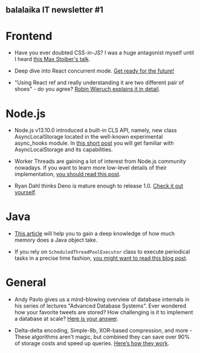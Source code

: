 ## balalaika IT newsletter #1

# Frontend

* Have you ever doubted CSS-in-JS? I was a huge antagonist myself until I heard [this Max Stoiber's talk](https://www.youtube.com/watch?v=W-zVPl7CGrY).

* Deep dive into React concurrent mode. [Get ready for the future!](https://blog.logrocket.com/react-concurrent-mode/)

* "Using React ref and really understanding it are two different pair of shoes" - do you agree? [Robin Wieruch explains it in detail](https://www.robinwieruch.de/react-ref).

# Node.js

* Node.js v13.10.0 introduced a built-in CLS API, namely, new class AsyncLocalStorage located in the well-known experimental async_hooks module. In [this short post](https://itnext.io/one-node-js-cls-api-to-rule-them-all-1670ac66a9e8) you will get familiar with AsyncLocalStorage and its capabilities.

* Worker Threads are gaining a lot of interest from Node.js community nowadays. If you want to learn more low-level details of their  implementation, [you should read this post](https://blog.insiderattack.net/deep-dive-into-worker-threads-in-node-js-e75e10546b11).

* Ryan Dahl thinks Deno is mature enough to release 1.0. [Check it out yourself](https://deno.land/v1).

# Java

* [This article](https://shipilev.net/jvm/objects-inside-out/) will help you to gain a deep knowledge of how much memory does a Java object take.

* If you rely on `ScheduledThreadPoolExecutor` class to execute periodical tasks in a precise time fashion, [you might want to read this blog post](https://medium.com/@leventov/cronscheduler-a-reliable-java-scheduler-for-external-interactions-cb7ce4a4f2cd).

# General

* Andy Pavlo gives us a mind-blowing overview of database internals in his series of lectures "Advanced Database Systems". Ever wondered how your favorite tweets are stored? How challenging is it to implement a database at scale? [Here is your answer](https://www.youtube.com/playlist?list=PLSE8ODhjZXjasmrEd2_Yi1deeE360zv5O).

* Delta-delta encoding, Simple-8b, XOR-based compression, and more - These algorithms aren't magic, but combined they can save over 90% of storage costs and speed up queries. [Here’s how they work](https://blog.timescale.com/blog/time-series-compression-algorithms-explained/).
